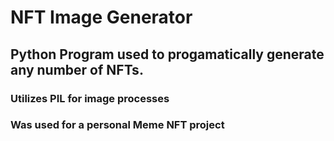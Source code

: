 # NFT Image Generator

## Python Program used to progamatically generate any number of NFTs.
### Utilizes PIL for image processes
### Was used for a personal Meme NFT project